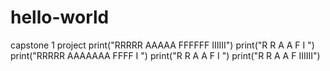 # hello-world
capstone 1 project 
print("RRRRR   AAAAA  FFFFFF  IIIIII")
print("R    R A     A F        I  ")
print("RRRRR  AAAAAAA FFFF     I  ")
print("R   R  A     A F        I  ")
print("R    R A     A F      IIIIII")
